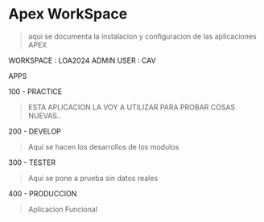 # Apex WorkSpace
> aqui se documenta la instalacion y configuracion de las aplicaciones APEX

WORKSPACE  : LOA2024
ADMIN USER : CAV

APPS 

100 - PRACTICE
> ESTA APLICACION LA VOY A UTILIZAR PARA PROBAR COSAS NUEVAS.. 

200 - DEVELOP
> Aqui se hacen los desarrollos de los modulos 

300 - TESTER
> Aqui se pone a prueba sin datos reales

400 - PRODUCCION
> Aplicacion Funcional



